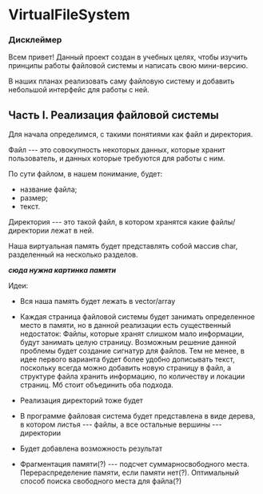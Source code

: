 # VirtualFileSystem
### Дисклеймер ###
Всем привет!
Данный проект создан в учебных целях, чтобы изучить принципы работы файловой системы и написать свою мини-версию.

В наших планах реализовать саму файловую систему и добавить небольшой интерфейс для работы с ней.

## Часть I. Реализация файловой системы ##

Для начала определимся, с такими понятиями как файл и директория.

Файл --- это совокупность некоторых данных, которые хранит пользователь, и данных которые требуются для работы с ним.

По сути файлом, в нашем понимание, будет:
* название файла;
* размер;
* текст.

Директория --- это такой файл, в котором хранятся какие файлы/директории лежат в ней.

Наша виртуальная память будет представлять собой массив char, разделенный на несколько разделов.

***сюда нужна картинка памяти***






Идеи:

* Вся наша память будет лежать в vector/array

* Каждая страница файловой системы будет занимать определенное место в памяти, но в данной реализации есть существенный недостаток: Файлы, которые хранят
слишком мало информации, будут занимать целую страницу. Возможным решение данной проблемы будет создание сигнатур для файлов. Тем не менее, в идее первого варианта будет более удобно дописывать текст, поскольку всегда можно добавить новую страницу в файл, а структуре файла хранить информацию, по количеству и локации страниц. Мб стоит объединить оба подхода.

* Реализация директорий тоже будет

* В программе файловая система будет представлена в виде дерева, в котором листья --- файлы, а все остальные вершины --- директории

* Будет добавлена возможность результат

* Фрагментация памяти(?) --- подсчет суммарносвободного места. Перераспределение памяти, если памяти нет(?). Оптимальный способ поиска свободного места для файла(?)

